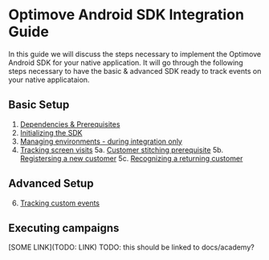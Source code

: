 # Optimove Android SDK Integration Guide

In this guide we will discuss the steps necessary to implement the Optimove Android SDK for your native application. It will go through the following steps necessary to have the basic & advanced SDK ready to track events on your native applicataion. 

## Basic Setup
1. [Dependencies & Prerequisites](https://github.com/optimove-tech/Mobile-SDK-Integration-Guide/blob/mobile-sdk-general-page-v2.0/Android%20Integration%20Guide/1.%20Dependencies%20%26%20Prerequisites.md)
2. [Initializing the SDK](https://github.com/optimove-tech/Mobile-SDK-Integration-Guide/blob/mobile-sdk-general-page-v2.0/Android%20Integration%20Guide/2.%20Initializing%20the%20SDK.md)
3. [Managing environments - during integration only](https://github.com/optimove-tech/Mobile-SDK-Integration-Guide/blob/mobile-sdk-general-page-v2.0/Android%20Integration%20Guide/3.%20Managing%20environments.md)
4. [Tracking screen visits](https://github.com/optimove-tech/Mobile-SDK-Integration-Guide/blob/mobile-sdk-general-page-v2.0/Android%20Integration%20Guide/4.%20Tracking%20screen%20visits.md)
5a. [Customer stitching prerequisite](https://github.com/optimove-tech/Mobile-SDK-Integration-Guide/blob/mobile-sdk-general-page-v2.0/Android%20Integration%20Guide/5a.%20Customer%20stitching%20prerequisite.md)
5b. [Registersing a new customer](https://github.com/optimove-tech/Mobile-SDK-Integration-Guide/blob/mobile-sdk-general-page-v2.0/Android%20Integration%20Guide/5b.%20Registering%20a%20new%20customer.md)
5c. [Recognizing a returning customer](https://github.com/optimove-tech/Mobile-SDK-Integration-Guide/blob/mobile-sdk-general-page-v2.0/Android%20Integration%20Guide/5c.%20Recognizing%20a%20returning%20customer.md)

## Advanced Setup
6. [Tracking custom events](https://github.com/optimove-tech/Mobile-SDK-Integration-Guide/blob/mobile-sdk-general-page-v2.0/Android%20Integration%20Guide/6.%20Tracking%20custom%20events.md)

## Executing campaigns
[SOME LINK](TODO: LINK) TODO: this should be linked to docs/academy?
